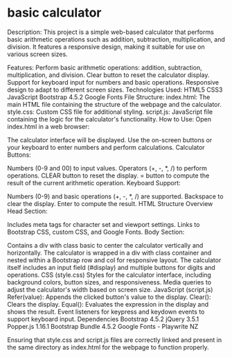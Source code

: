 # basic calculator
Description:
This project is a simple web-based calculator that performs basic arithmetic operations such as addition, subtraction, multiplication, and division. It features a responsive design, making it suitable for use on various screen sizes.

Features:
Perform basic arithmetic operations: addition, subtraction, multiplication, and division.
Clear button to reset the calculator display.
Support for keyboard input for numbers and basic operations.
Responsive design to adapt to different screen sizes.
Technologies Used:
HTML5
CSS3
JavaScript
Bootstrap 4.5.2
Google Fonts
File Structure:
index.html: The main HTML file containing the structure of the webpage and the calculator.
style.css: Custom CSS file for additional styling.
script.js: JavaScript file containing the logic for the calculator's functionality.
How to Use:
Open index.html in a web browser:

The calculator interface will be displayed.
Use the on-screen buttons or your keyboard to enter numbers and perform calculations.
Calculator Buttons:

Numbers (0-9 and 00) to input values.
Operators (+, -, *, /) to perform operations.
CLEAR button to reset the display.
= button to compute the result of the current arithmetic operation.
Keyboard Support:

Numbers (0-9) and basic operations (+, -, *, /) are supported.
Backspace to clear the display.
Enter to compute the result.
HTML Structure Overview
Head Section:

Includes meta tags for character set and viewport settings.
Links to Bootstrap CSS, custom CSS, and Google Fonts.
Body Section:

Contains a div with class basic to center the calculator vertically and horizontally.
The calculator is wrapped in a div with class container and nested within a Bootstrap row and col for responsive layout.
The calculator itself includes an input field (#display) and multiple buttons for digits and operations.
CSS (style.css)
Styles for the calculator interface, including background colors, button sizes, and responsiveness.
Media queries to adjust the calculator's width based on screen size.
JavaScript (script.js)
Refer(value): Appends the clicked button's value to the display.
Clear(): Clears the display.
Equal(): Evaluates the expression in the display and shows the result.
Event listeners for keypress and keydown events to support keyboard input.
Dependencies
Bootstrap 4.5.2
jQuery 3.5.1
Popper.js 1.16.1
Bootstrap Bundle 4.5.2
Google Fonts - Playwrite NZ

Ensuring that style.css and script.js files are correctly linked and present in the same directory as index.html for the webpage to function properly.
 
